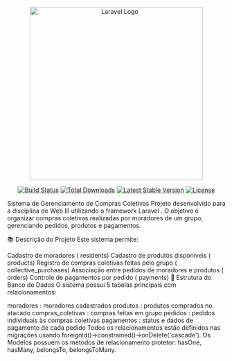 <p align="center"><a href="https://laravel.com" target="_blank"><img src="https://raw.githubusercontent.com/laravel/art/master/logo-lockup/5%20SVG/2%20CMYK/1%20Full%20Color/laravel-logolockup-cmyk-red.svg" width="400" alt="Laravel Logo"></a></p>

<p align="center">
<a href="https://github.com/laravel/framework/actions"><img src="https://github.com/laravel/framework/workflows/tests/badge.svg" alt="Build Status"></a>
<a href="https://packagist.org/packages/laravel/framework"><img src="https://img.shields.io/packagist/dt/laravel/framework" alt="Total Downloads"></a>
<a href="https://packagist.org/packages/laravel/framework"><img src="https://img.shields.io/packagist/v/laravel/framework" alt="Latest Stable Version"></a>
<a href="https://packagist.org/packages/laravel/framework"><img src="https://img.shields.io/packagist/l/laravel/framework" alt="License"></a>
</p>

Sistema de Gerenciamento de Compras Coletivas
Projeto desenvolvido para a disciplina de Web III utilizando o framework Laravel .
O objetivo é organizar compras coletivas realizadas por moradores de um grupo, gerenciando pedidos, produtos e pagamentos.

📚 Descrição do Projeto
Este sistema permite:

Cadastro de moradores ( residents)
Cadastro de produtos disponíveis ( products)
Registro de compras coletivas feitas pelo grupo ( collective_purchases)
Associação entre pedidos de moradores e produtos ( orders)
Controle de pagamentos por pedido ( payments)
🧱 Estrutura do Banco de Dados
O sistema possui 5 tabelas principais com relacionamentos:

moradores : moradores cadastrados
produtos : produtos comprados no atacado
compras_coletivas : compras feitas em grupo
pedidos : pedidos individuais às compras coletivas
pagamentos : status e dados de pagamento de cada pedido
Todos os relacionamentos estão definidos nas migrações usando foreignId()->constrained()->onDelete('cascade').
Os Modelos possuem os métodos de relacionamento protetor: hasOne, hasMany, belongsTo, belongsToMany.
